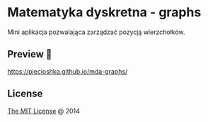 # Matematyka dyskretna - graphs

Mini aplikacja pozwalająca zarządzać pozycją wierzchołków.

## Preview 🎉

<https://piecioshka.github.io/mda-graphs/>

## License

[The MIT License](https://piecioshka.mit-license.org/) @ 2014

